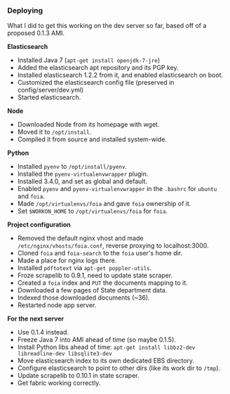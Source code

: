### Deploying

What I did to get this working on the dev server so far, based off of a proposed 0.1.3 AMI.

**Elasticsearch**

* Installed Java 7 (`apt-get install openjdk-7-jre`)
* Added the elasticsearch apt repository and its PGP key.
* Installed elasticsearch 1.2.2 from it, and enabled elasticsearch on boot.
* Customized the elasticsearch config file (preserved in config/server/dev.yml)
* Started elasticsearch.

**Node**

* Downloaded Node from its homepage with wget.
* Moved it to `/opt/install`.
* Compiled it from source and installed system-wide.

**Python**

* Installed `pyenv` to `/opt/install/pyenv`.
* Installed the `pyenv-virtualenvwrapper` plugin.
* Installed 3.4.0, and set as global and default.
* Enabled `pyenv` and `pyenv-virtualenvwrapper` in the `.bashrc` for `ubuntu` and `foia`.
* Made `/opt/virtualenvs/foia` and gave `foia` ownership of it.
* Set `$WORKON_HOME` to `/opt/virtualenvs/foia` for `foia`.

**Project configuration**

* Removed the default nginx vhost and made `/etc/nginx/vhosts/foia.conf`, reverse proxying to localhost:3000.
* Cloned `foia` and `foia-search` to the `foia` user's home dir.
* Made a place for nginx logs there.
* Installed `pdftotext` via `apt-get poppler-utils`.
* Froze scrapelib to 0.9.1, need to update state scraper.
* Created a `foia` index and `PUT` the documents mapping to it.
* Downloaded a few pages of State department data.
* Indexed those downloaded documents (~36).
* Restarted node app server.

**For the next server**

* Use 0.1.4 instead.
* Freeze Java 7 into AMI ahead of time (so maybe 0.1.5).
* Install Python libs ahead of time: `apt-get install libbz2-dev libreadline-dev libsqlite3-dev`
* Move elasticsearch index to its own dedicated EBS directory.
* Configure elasticsearch to point to other dirs (like its work dir to `/tmp`).
* Update scrapelib to 0.10.1 in state scraper.
* Get fabric working correctly.